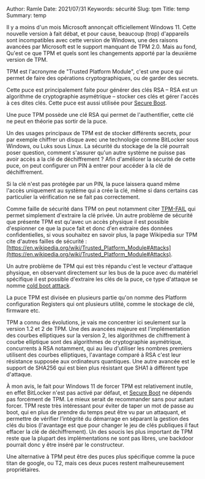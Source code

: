 Author: Ramle
Date: 2021/07/31
Keywords: sécurité
Slug: tpm
Title: temp
Summary: temp

Il y a moins d'un mois Microsoft annonçait officiellement Windows 11. Cette nouvelle version à fait débat, et pour cause, beaucoup (trop) d'appareils sont incompatibles avec cette version de Windows, une des raisons avancées par Microsoft est le support manquant de TPM 2.0. Mais au fond, Qu'est ce que TPM et quels sont les changements apporté par la deuxième version de TPM.

TPM est l'acronyme de "Trusted Platform Module", c'est une puce qui permet de faire des opérations cryptographiques, ou de garder des secrets.

Cette puce est principalement faite pour générer des clés RSA – RSA est un algorithme de cryptographie asymétrique – stocker ces clés et gérer l'accès à ces dites clés. Cette puce est aussi utilisée pour [Secure Boot](https://ilearned.eu.org/secure_boot.html).

Une puce TPM possède une clé RSA qui permet de l'authentifier, cette clé ne peut en théorie pas sortir de la puce.

Un des usages principaux de TPM est de stocker différents secrets, pour par exemple chiffrer un disque avec une technologie comme BitLocker sous Windows, ou Luks sous Linux. La sécurité du stockage de la clé pourrait poser question, comment s'assurer qu'un autre système ne puisse pas avoir accès a la clé de déchiffrement ? Afin d'améliorer la sécurité de cette puce, on peut configurer un PIN à entrer pour accéder à la clé de déchiffrement.

Si la clé n'est pas protégée par un PIN, la puce laissera quand même l'accès uniquement au système qui a crée la clé, même si dans certains cas particulier la vérification ne se fait pas correctement.

Comme faille de sécurité dans TPM on peut notamment citer [TPM-FAIL](https://tpm.fail) qui permet simplement d'extraire la clé privée. Un autre problème de sécurité que présente TPM est qu'avec un accès physique il est possible d'espionner ce que la puce fait et donc d'en extraire des données confidentielles, si vous souhaitez en savoir plus, la page Wikipedia sur TPM cite d'autres failles de sécurité : [https://en.wikipedia.org/wiki/Trusted_Platform_Module#Attacks](https://en.wikipedia.org/wiki/Trusted_Platform_Module#Attacks).

Un autre problème de TPM qui est très répandu c'est le vecteur d'attaque physique, en observant directement sur les bus de la puce avec du matériel spécifique il est possible d'extraire les clés de la puce, ce type d'attaque se nomme [cold boot atttack](https://en.wikipedia.org/wiki/Cold_boot_attack).

La puce TPM est divisée en plusieurs partie qu'on nomme des Platform configuration Registers qui ont plusieurs utilité, comme le stockage de clé, firmware etc.

TPM a connu des évolutions, je vais me concentrer ici seulement sur la version 1.2 et 2 de TPM. Une des avancées majeure est l'implémentation des courbes elliptiques sur la version 2, les algorithmes de chiffrement à courbe elliptique sont des algorithmes de cryptographie asymétrique, concurrents à RSA
notamment, qui au lieu d'utiliser les nombres premiers utilisent des courbes elliptiques, l'avantage comparé à RSA c'est leur résistance supposée aux ordinateurs quantiques. Une autre avancée est le support de SHA256 qui est bien plus résistant que SHA1 à différent type d'attaque.

À mon avis, le fait pour Windows 11 de forcer TPM est relativement inutile, en effet BitLocker n'est pas activé par défaut, et [Secure Boot](https://ilearned.eu.org/secure_boot.html) ne dépends pas forcément de TPM. Le mieux serait de recommander sans pour autant forcer. TPM reste très intéressant pour éviter de taper un mot de passe au boot, qui en plus de prendre du temps peut être vu par un attaquant, et permettre de vérifier l’intégrité du démarrage en séparant la gestion des clés du bios (l'avantage est que pour changer le jeu de clés publiques il faut effacer la clé de déchiffrement). Un des soucis les plus important de TPM reste que la plupart des implémentations ne sont pas libres, une backdoor pourrait donc y être inséré par le constructeur.

Une alternative à TPM peut être des puces plus spécifique comme la puce titan de google, ou T2, mais ces deux puces restent malheureusement propriétaires.

